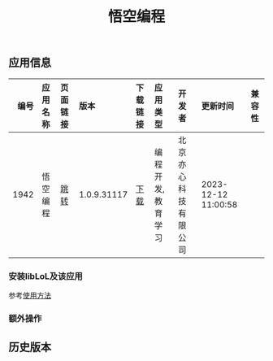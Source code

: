 ﻿---
id: 1942
title: 悟空编程
toc: true
weight: 1942
---

## 应用信息 
|   编号 | 应用名称   | 页面链接                                        | 版本          | 下载链接                                                                                | 应用类型      | 开发者        | 更新时间                | 兼容性   |
|-----:|:-------|:--------------------------------------------|:------------|:------------------------------------------------------------------------------------|:----------|:-----------|:--------------------|:------|
| 1942 | 悟空编程   | [跳转](http://app.loongapps.cn/#/detail/1942) | 1.0.9.31117 | [下载](http://113.24.212.22:8090/upload/file/kingtopcode_1.0.9.31117_loongarch64.deb) | 编程开发,教育学习 | 北京亦心科技有限公司 | 2023-12-12 11:00:58 |       |
### 安装libLoL及该应用 
参考[使用方法](/docs/usage) 
### 额外操作 


## 历史版本 
 
